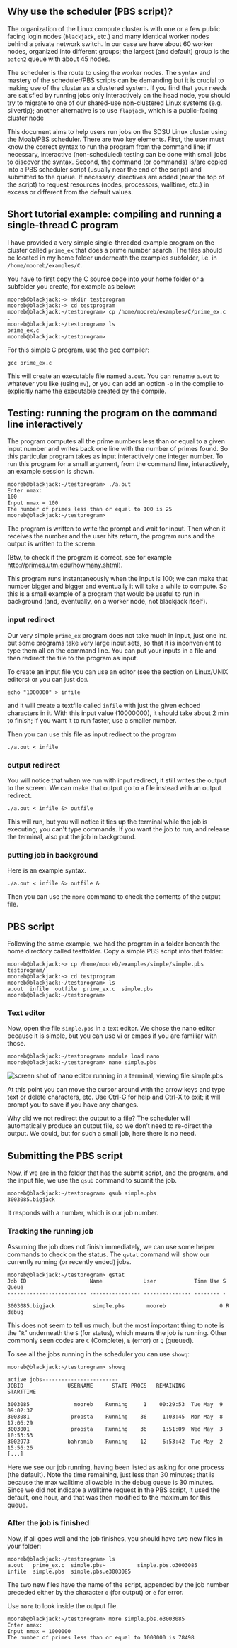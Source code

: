 

## Why use the scheduler (PBS script)?

The organization of the Linux compute cluster  is with one or a few public facing login nodes (`blackjack`, etc.) and many identical worker nodes behind a private network switch. In our case we have about 60 worker nodes, organized into different groups; the largest (and default) group is the `batch2` queue with about 45 nodes.

The scheduler is the route to using the worker nodes. The syntax and mastery of the scheduler/PBS scripts can be demanding but it is crucial to making use of the cluster as a clustered system. If you find that your needs are satisfied by running jobs only interactively on the head node, you should try to migrate to one of our shared-use non-clustered Linux systems (e.g. silvertip); another alternative is to use `flapjack`, which is a public-facing cluster node

This document aims to help users run jobs on the SDSU Linux cluster using the Moab/PBS scheduler. There are two key elements. First, the user must know the correct syntax to run the program from the command line; if necessary, interactive (non-scheduled) testing can be done with small jobs to discover the syntax. Second, the command (or commands) is/are copied into a PBS scheduler script (usually near the end of the script) and submitted to the queue. If necessary, directives are added (near the top of the script) to request resources (nodes, processors, walltime, etc.) in excess or different from the default values.


## Short tutorial example: compiling and running a single-thread C program

I have provided a very simple single-threaded example
program on the cluster called `prime_ex` that does a prime number
search. The files should be located in my home folder underneath the
examples subfolder, i.e. in `/home/mooreb/examples/C`.

You have to first copy the C source code into your home folder or a
subfolder you create, for example as below:

``` {.console}
mooreb@blackjack:~> mkdir testprogram
mooreb@blackjack:~> cd testprogram
mooreb@blackjack:~/testprogram> cp /home/mooreb/examples/C/prime_ex.c  .
mooreb@blackjack:~/testprogram> ls
prime_ex.c
mooreb@blackjack:~/testprogram>
```

For this simple C program, use the gcc compiler:

``` {.console}
gcc prime_ex.c
```

This will create an executable file named `a.out`. You can rename `a.out` to whatever you like (using `mv`), or you can add an option `-o` in the compile to explicitly name the executable created by the compile.

## Testing: running the program on the command line interactively

The program computes all the prime numbers less than or equal to a given input number and writes back one line with the number of primes found. So this particular program takes as input interactively one integer number. To run this program for a small argument, from the command line, interactively, an example session is shown.

``` {.console}
mooreb@blackjack:~/testprogram> ./a.out
Enter nmax:
100
Input nmax = 100
The number of primes less than or equal to 100 is 25
mooreb@blackjack:~/testprogram>
```

The program is written to write the prompt and wait for input. Then when it receives the number and the user hits return, the program runs and the output is written to the screen.

(Btw, to check if the program is correct, see for example
<http://primes.utm.edu/howmany.shtml>).

This program runs instantaneously when the input is 100; we can make that number bigger and bigger and eventually it will take a while to compute. So this is a small example of a program that would be useful to run in background (and, eventually, on a worker node, not blackjack itself).

### input redirect

Our very simple `prime_ex` program does not take much in input, just one int, but some programs take very large input sets, so that it is inconvenient to type them all on the command line. You can put your inputs in a file and then redirect the file to the program as input.

To create an input file you can use an editor (see the section on Linux/UNIX editors) or you can just do:\

``` {.bash}
echo "1000000" > infile
```

and it will create a textfile called `infile` with just the given echoed characters in it.  With this input value (10000000), it should take about 2 min to finish; if you want it to run faster, use a smaller number.


Then you can use this file as input redirect to the program

``` {.bash}
./a.out < infile
```


### output redirect

You will notice that when we run with input redirect, it still writes the output to the screen. We can make that output go to a file instead with an output redirect.

``` {.bash}
./a.out < infile &> outfile
```

This will run, but you will notice it ties up the terminal while the job is executing; you can't type commands.  If you want the job to run, and release the terminal, also put the job in background.

### putting job in background

Here is an example syntax.

``` {.bash}
./a.out < infile &> outfile &
```

Then you can use the `more` command to check the contents of the output file.

## PBS script

Following the same example, we had the program in a folder beneath the home directory called testfolder. Copy a simple PBS script into that folder:

``` {.console}
mooreb@blackjack:~> cp /home/mooreb/examples/simple/simple.pbs testprogram/
mooreb@blackjack:~> cd testprogram
mooreb@blackjack:~/testprogram> ls
a.out  infile  outfile  prime_ex.c  simple.pbs
mooreb@blackjack:~/testprogram>
```

### Text editor

Now, open the file `simple.pbs` in a text editor. We chose the nano editor because it is simple, but you can use vi or emacs if you are familiar with those.

``` {.console}
mooreb@blackjack:~/testprogram> module load nano
mooreb@blackjack:~/testprogram> nano simple.pbs
```

![screen shot of nano editor running in a terminal, viewing file simple.pbs](https://raw.githubusercontent.com/sdsu-unrc/unrc_docs/master/cluster/nanocap01.png)


At this point you can move the cursor around with the arrow keys and type text or delete characters, etc. Use Ctrl-G for help and Ctrl-X to exit; it will prompt you to save if you have any changes.


Why did we not redirect the output to a file? The scheduler will automatically produce an output file, so we don’t need to re-direct the output. We could, but for such a small job, here there is no need.

## Submitting the PBS script

Now, if we are in the folder that has the submit script, and the program, and the input file, we use the `qsub` command to submit the job.

``` {.console}
mooreb@blackjack:~/testprogram> qsub simple.pbs
3003085.bigjack
```

It responds with a number, which is our job number.

### Tracking the running job

Assuming the job does not finish immediately, we can use some helper
commands to check on the status. The `qstat` command will show our
currently running (or recently ended) jobs.

``` {.console}
mooreb@blackjack:~/testprogram> qstat
Job ID                    Name             User            Time Use S Queue
------------------------- ---------------- --------------- -------- - -----
3003085.bigjack            simple.pbs       mooreb                 0 R debug    
```

This does not seem to tell us much, but the most important thing to note
is the “`R`” underneath the `S` (for status), which means the job is
running. Other commonly seen codes are `C` (Complete), `E` (error) or
`Q` (queued).

To see all the jobs running in the scheduler you can use `showq`:

``` {.console}
mooreb@blackjack:~/testprogram> showq

active jobs------------------------
JOBID              USERNAME      STATE PROCS   REMAINING            STARTTIME

3003085              mooreb    Running     1    00:29:53  Tue May  9 09:02:37
3003081             propsta    Running    36     1:03:45  Mon May  8 17:06:29
3003001             propsta    Running    36     1:51:09  Wed May  3 10:53:53
3002973            bahramib    Running    12     6:53:42  Tue May  2 15:56:26
[...]
```

Here we see our job running, having been listed as asking for one
process (the default). Note the time remaining, just less than 30
minutes; that is because the max walltime allowable in the debug queue
is 30 minutes. Since we did not indicate a walltime request in the PBS
script, it used the default, one hour, and that was then modified to the
maximum for this queue.

### After the job is finished

Now, if all goes well and the job finishes, you should have two new
files in your folder:

``` {.console}
mooreb@blackjack:~/testprogram> ls
a.out   prime_ex.c  simple.pbs~          simple.pbs.o3003085
infile  simple.pbs  simple.pbs.e3003085
```

The two new files have the name of the script, appended by the job
number preceded either by the character `o` (for output) or `e` for
error.

Use `more` to look inside the output file.

``` {.console}
mooreb@blackjack:~/testprogram> more simple.pbs.o3003085
Enter nmax:
Input nmax = 1000000
The number of primes less than or equal to 1000000 is 78498
```

